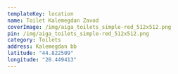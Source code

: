 ```yaml
---
templateKey: location
name: Toilet Kalemegdan Zavod
coverImage: /img/aiga_toilets_simple-red_512x512.png
pin: /img/aiga_toilets_simple-red_512x512.png
category: Toilets
address: Kalemegdan bb
latitude: "44.822509"
longitude: "20.449413"
---
```

